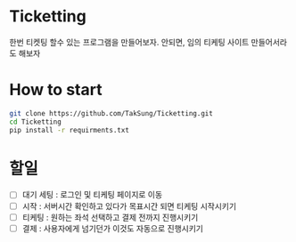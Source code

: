 # Ticketting
한번 티켓팅 할수 있는 프로그램을 만들어보자. 안되면, 임의 티케팅 사이트 만들어서라도 해보자

# How to start
```bash
git clone https://github.com/TakSung/Ticketting.git
cd Ticketting
pip install -r requirments.txt
```

# 할일
- [ ] 대기 세팅 : 로그인 및 티케팅 페이지로 이동
- [ ] 시작 : 서버시간 확인하고 있다가 목표시간 되면 티케팅 시작시키기
- [ ] 티케팅 : 원하는 좌석 선택하고 결제 전까지 진행시키기
- [ ] 결제 : 사용자에게 넘기던가 이것도 자동으로 진행시키기
